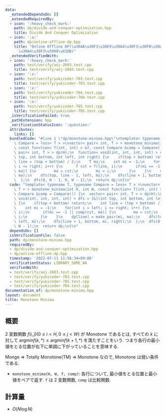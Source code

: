 ```yaml
---
data:
  _extendedDependsOn: []
  _extendedRequiredBy:
  - icon: ':heavy_check_mark:'
    path: dp/divide-and-conquer-optimization.hpp
    title: Divide And Conquer Optimization
  - icon: ':x:'
    path: dp/online-offline-dp.hpp
    title: "Online Offline DP(\u30AA\u30F3\u30E9\u30A4\u30F3\u30FB\u30AA\u30D5\u30E9\
      \u30A4\u30F3\u5909\u63DB)"
  _extendedVerifiedWith:
  - icon: ':heavy_check_mark:'
    path: test/verify/aoj-2603.test.cpp
    title: test/verify/aoj-2603.test.cpp
  - icon: ':x:'
    path: test/verify/yukicoder-703.test.cpp
    title: test/verify/yukicoder-703.test.cpp
  - icon: ':x:'
    path: test/verify/yukicoder-704.test.cpp
    title: test/verify/yukicoder-704.test.cpp
  - icon: ':x:'
    path: test/verify/yukicoder-705.test.cpp
    title: test/verify/yukicoder-705.test.cpp
  _isVerificationFailed: true
  _pathExtension: hpp
  _verificationStatusIcon: ':question:'
  attributes:
    links: []
  bundledCode: "#line 1 \"dp/monotone-minima.hpp\"\ntemplate< typename T, typename\
    \ Compare = less< T > >\nvector< pair< int, T > > monotone_minima(int H, int W,\
    \ const function< T(int, int) > &f, const Compare &comp = Compare()) {\n  vector<\
    \ pair< int, T > > dp(H);\n  function< void(int, int, int, int) > dfs = [&](int\
    \ top, int bottom, int left, int right) {\n    if(top > bottom) return;\n    int\
    \ line = (top + bottom) / 2;\n    T ma;\n    int mi = -1;\n    for(int i = left;\
    \ i <= right; i++) {\n      T cst = f(line, i);\n      if(mi == -1 || comp(cst,\
    \ ma)) {\n        ma = cst;\n        mi = i;\n      }\n    }\n    dp[line] = make_pair(mi,\
    \ ma);\n    dfs(top, line - 1, left, mi);\n    dfs(line + 1, bottom, mi, right);\n\
    \  };\n  dfs(0, H - 1, 0, W - 1);\n  return dp;\n}\n"
  code: "template< typename T, typename Compare = less< T > >\nvector< pair< int,\
    \ T > > monotone_minima(int H, int W, const function< T(int, int) > &f, const\
    \ Compare &comp = Compare()) {\n  vector< pair< int, T > > dp(H);\n  function<\
    \ void(int, int, int, int) > dfs = [&](int top, int bottom, int left, int right)\
    \ {\n    if(top > bottom) return;\n    int line = (top + bottom) / 2;\n    T ma;\n\
    \    int mi = -1;\n    for(int i = left; i <= right; i++) {\n      T cst = f(line,\
    \ i);\n      if(mi == -1 || comp(cst, ma)) {\n        ma = cst;\n        mi =\
    \ i;\n      }\n    }\n    dp[line] = make_pair(mi, ma);\n    dfs(top, line - 1,\
    \ left, mi);\n    dfs(line + 1, bottom, mi, right);\n  };\n  dfs(0, H - 1, 0,\
    \ W - 1);\n  return dp;\n}\n"
  dependsOn: []
  isVerificationFile: false
  path: dp/monotone-minima.hpp
  requiredBy:
  - dp/divide-and-conquer-optimization.hpp
  - dp/online-offline-dp.hpp
  timestamp: '2022-07-11 11:56:34+09:00'
  verificationStatus: LIBRARY_SOME_WA
  verifiedWith:
  - test/verify/aoj-2603.test.cpp
  - test/verify/yukicoder-703.test.cpp
  - test/verify/yukicoder-705.test.cpp
  - test/verify/yukicoder-704.test.cpp
documentation_of: dp/monotone-minima.hpp
layout: document
title: Monotone Minima
---
```


## 概要

$2$ 変数関数 $f(i, j) (0 \leq i \lt H, 0 \leq j \lt W)$ が Monotone であるとは, すべての $k$ に対して $\mathrm{argmin} f(k, *) \leq \mathrm{argmin} f(k + 1, *)$ を満たすことをいう. つまり各行の最小値をとる位置が右下に単調に下がっていることを意味する.

Monge $\Rightarrow$ Totally Monotone(TM) $\Rightarrow$ Monotone なので, Monotone は弱い条件である.

* `monotone_minima(H, W, f, comp)`: 各行について, 最小値をとる位置と最小値をペアで返す. `f` は $2$ 変数関数, `comp` は比較関数.

## 計算量

* $O(N \log N)$
